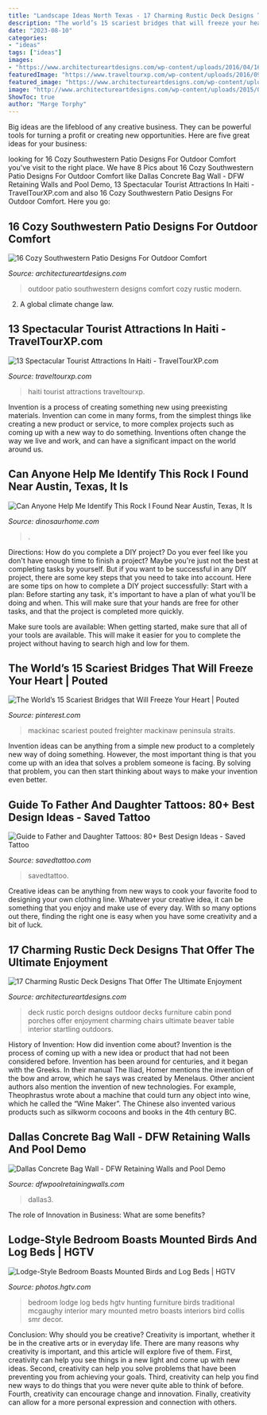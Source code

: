 ```yaml
---
title: "Landscape Ideas North Texas - 17 Charming Rustic Deck Designs That Offer The Ultimate Enjoyment"
description: "The world’s 15 scariest bridges that will freeze your heart"
date: "2023-08-10"
categories:
- "ideas"
tags: ["ideas"]
images:
- "https://www.architectureartdesigns.com/wp-content/uploads/2016/04/16-Cozy-Southwestern-Patio-Designs-For-Outdoor-Comfort-10-630x419.jpg"
featuredImage: "https://www.traveltourxp.com/wp-content/uploads/2016/09/Tourist-Attractions-In-Haiti-1.jpg"
featured_image: "https://www.architectureartdesigns.com/wp-content/uploads/2016/04/16-Cozy-Southwestern-Patio-Designs-For-Outdoor-Comfort-10-630x419.jpg"
image: "http://www.architectureartdesigns.com/wp-content/uploads/2015/02/17-Charming-Rustic-Deck-Designs-That-Offer-The-Ultimate-Enjoyment-16-630x942.jpg"
ShowToc: true
author: "Marge Torphy"
---
```



Big ideas are the lifeblood of any creative business. They can be powerful tools for turning a profit or creating new opportunities. Here are five great ideas for your business:

	

		
looking for 16 Cozy Southwestern Patio Designs For Outdoor Comfort you've visit to the right place. We have 8 Pics about 16 Cozy Southwestern Patio Designs For Outdoor Comfort like Dallas Concrete Bag Wall - DFW Retaining Walls and Pool Demo, 13 Spectacular Tourist Attractions In Haiti - TravelTourXP.com and also 16 Cozy Southwestern Patio Designs For Outdoor Comfort. Here you go:
		
    
## 16 Cozy Southwestern Patio Designs For Outdoor Comfort

<img loading=lazy src="https://www.architectureartdesigns.com/wp-content/uploads/2016/04/16-Cozy-Southwestern-Patio-Designs-For-Outdoor-Comfort-10-630x419.jpg" onerror="this.onerror=null;this.src='https://tse3.mm.bing.net/th?id=OIP.7n2VbzNGSUQLrUtktT4YhgHaE7&amp;pid=15.1';" alt="16 Cozy Southwestern Patio Designs For Outdoor Comfort">

_Source: architectureartdesigns.com_

>outdoor patio southwestern designs comfort cozy rustic modern. 

	

2. A global climate change law.

    
## 13 Spectacular Tourist Attractions In Haiti - TravelTourXP.com

<img loading=lazy src="https://www.traveltourxp.com/wp-content/uploads/2016/09/Tourist-Attractions-In-Haiti-1.jpg" onerror="this.onerror=null;this.src='https://tse3.mm.bing.net/th?id=OIP.7YOzMqTQ43Rr94z3YZDoMAHaD8&amp;pid=15.1';" alt="13 Spectacular Tourist Attractions In Haiti - TravelTourXP.com">

_Source: traveltourxp.com_

>haiti tourist attractions traveltourxp. 

	

Invention is a process of creating something new using preexisting materials. Invention can come in many forms, from the simplest things like creating a new product or service, to more complex projects such as coming up with a new way to do something. Inventions often change the way we live and work, and can have a significant impact on the world around us.

    
## Can Anyone Help Me Identify This Rock I Found Near Austin, Texas, It Is

<img loading=lazy src="https://d29jd5m3t61t9.cloudfront.net/dinosaurhome.com/images/fbfiles/images/12088592_1501949860123386_5756826187564680846_n_v_1444163410.jpg" onerror="this.onerror=null;this.src='https://tse4.mm.bing.net/th?id=OIP.3AerqXgOC-FbCtiZK8fOeQHaJ4&amp;pid=15.1';" alt="Can Anyone Help Me Identify This Rock I Found Near Austin, Texas, It Is">

_Source: dinosaurhome.com_

>. 

	

Directions: How do you complete a DIY project?
Do you ever feel like you don't have enough time to finish a project? Maybe you're just not the best at completing tasks by yourself. But if you want to be successful in any DIY project, there are some key steps that you need to take into account. Here are some tips on how to complete a DIY project successfully:
Start with a plan: Before starting any task, it's important to have a plan of what you'll be doing and when. This will make sure that your hands are free for other tasks, and that the project is completed more quickly.

Make sure tools are available: When getting started, make sure that all of your tools are available. This will make it easier for you to complete the project without having to search high and low for them.

    
## The World’s 15 Scariest Bridges That Will Freeze Your Heart | Pouted

<img loading=lazy src="https://i.pinimg.com/736x/94/0c/9b/940c9b951113ff98ae06f118b9c4512f--mackinac-bridge-lake-huron.jpg" onerror="this.onerror=null;this.src='https://tse3.mm.bing.net/th?id=OIP.eaaafzO75weyCAW2jhfK-wHaJT&amp;pid=15.1';" alt="The World’s 15 Scariest Bridges that Will Freeze Your Heart | Pouted">

_Source: pinterest.com_

>mackinac scariest pouted freighter mackinaw peninsula straits. 

	

Invention ideas can be anything from a simple new product to a completely new way of doing something. However, the most important thing is that you come up with an idea that solves a problem someone is facing. By solving that problem, you can then start thinking about ways to make your invention even better.

    
## Guide To Father And Daughter Tattoos: 80+ Best Design Ideas - Saved Tattoo

<img loading=lazy src="https://www.savedtattoo.com/wp-content/uploads/2021/06/Date-Tattoos-1-1024x1024.jpg" onerror="this.onerror=null;this.src='https://tse3.mm.bing.net/th?id=OIP.u8I0HmIbfYrBGqeRFDQuGQHaHa&amp;pid=15.1';" alt="Guide to Father and Daughter Tattoos: 80+ Best Design Ideas - Saved Tattoo">

_Source: savedtattoo.com_

>savedtattoo. 

	

Creative ideas can be anything from new ways to cook your favorite food to designing your own clothing line. Whatever your creative idea, it can be something that you enjoy and make use of every day. With so many options out there, finding the right one is easy when you have some creativity and a bit of luck.

    
## 17 Charming Rustic Deck Designs That Offer The Ultimate Enjoyment

<img loading=lazy src="http://www.architectureartdesigns.com/wp-content/uploads/2015/02/17-Charming-Rustic-Deck-Designs-That-Offer-The-Ultimate-Enjoyment-16-630x942.jpg" onerror="this.onerror=null;this.src='https://tse3.mm.bing.net/th?id=OIP.tiJX4-ZVFot1PRa9Apa_pgHaLE&amp;pid=15.1';" alt="17 Charming Rustic Deck Designs That Offer The Ultimate Enjoyment">

_Source: architectureartdesigns.com_

>deck rustic porch designs outdoor decks furniture cabin pond porches offer enjoyment charming chairs ultimate beaver table interior startling outdoors. 

	

History of Invention: How did invention come about?
Invention is the process of coming up with a new idea or product that had not been considered before. Invention has been around for centuries, and it began with the Greeks. In their manual The Iliad, Homer mentions the invention of the bow and arrow, which he says was created by Menelaus. Other ancient authors also mention the invention of new technologies. For example, Theophrastus wrote about a machine that could turn any object into wine, which he called the “Wine Maker”. The Chinese also invented various products such as silkworm cocoons and books in the 4th century BC.

    
## Dallas Concrete Bag Wall - DFW Retaining Walls And Pool Demo

<img loading=lazy src="http://dfwpoolretainingwalls.com/wp-content/uploads/2021/01/retaining-wall-dallas3.png" onerror="this.onerror=null;this.src='https://tse2.mm.bing.net/th?id=OIP.PjI_r04XKzsWT7unzyrWZAHaFk&amp;pid=15.1';" alt="Dallas Concrete Bag Wall - DFW Retaining Walls and Pool Demo">

_Source: dfwpoolretainingwalls.com_

>dallas3. 

	

The role of Innovation in Business: What are some benefits?
 

    
## Lodge-Style Bedroom Boasts Mounted Birds And Log Beds | HGTV

<img loading=lazy src="https://hgtvhome.sndimg.com/content/dam/images/hgtv/fullset/2015/1/22/0/Mary-McGaughy-Collis_Santa-Margarita-Ranch-Lodge_Bird-Bedroom.jpg.rend.hgtvcom.966.1449.suffix/1421956966336.jpeg" onerror="this.onerror=null;this.src='https://tse1.mm.bing.net/th?id=OIP.A5-RQT6Tdi0dDpaj8CS2NwHaLG&amp;pid=15.1';" alt="Lodge-Style Bedroom Boasts Mounted Birds and Log Beds | HGTV">

_Source: photos.hgtv.com_

>bedroom lodge log beds hgtv hunting furniture birds traditional mcgaughy interior mary mounted metro boasts interiors bird collis smr decor. 

	

Conclusion: Why should you be creative?
Creativity is important, whether it be in the creative arts or in everyday life. There are many reasons why creativity is important, and this article will explore five of them. First, creativity can help you see things in a new light and come up with new ideas. Second, creativity can help you solve problems that have been preventing you from achieving your goals. Third, creativity can help you find new ways to do things that you were never quite able to think of before. Fourth, creativity can encourage change and innovation. Finally, creativity can allow for a more personal expression and connection with others.

